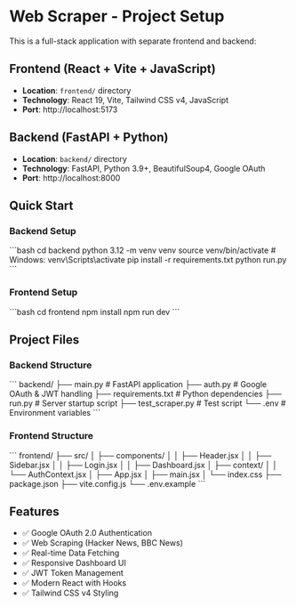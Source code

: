 # Web Scraper - Project Setup

This is a full-stack application with separate frontend and backend:

## Frontend (React + Vite + JavaScript)

- **Location**: `frontend/` directory
- **Technology**: React 19, Vite, Tailwind CSS v4, JavaScript
- **Port**: http://localhost:5173

## Backend (FastAPI + Python)

- **Location**: `backend/` directory  
- **Technology**: FastAPI, Python 3.9+, BeautifulSoup4, Google OAuth
- **Port**: http://localhost:8000

## Quick Start

### Backend Setup

\`\`\`bash
cd backend
python 3.12 -m venv venv
source venv/bin/activate  # Windows: venv\Scripts\activate
pip install -r requirements.txt
python run.py
\`\`\`

### Frontend Setup

\`\`\`bash
cd frontend
npm install
npm run dev
\`\`\`

## Project Files

### Backend Structure

\`\`\`
backend/
├── main.py              # FastAPI application
├── auth.py              # Google OAuth & JWT handling
├── requirements.txt     # Python dependencies
├── run.py              # Server startup script
├── test_scraper.py     # Test script
└── .env                # Environment variables
\`\`\`

### Frontend Structure

\`\`\`
frontend/
├── src/
│   ├── components/
│   │   ├── Header.jsx
│   │   ├── Sidebar.jsx
│   │   ├── Login.jsx
│   │   ├── Dashboard.jsx
│   ├── context/
│   │   └── AuthContext.jsx
│   ├── App.jsx
│   ├── main.jsx
│   └── index.css
├── package.json
├── vite.config.js
└── .env.example
\`\`\`

## Features

- ✅ Google OAuth 2.0 Authentication
- ✅ Web Scraping (Hacker News, BBC News)
- ✅ Real-time Data Fetching
- ✅ Responsive Dashboard UI
- ✅ JWT Token Management
- ✅ Modern React with Hooks
- ✅ Tailwind CSS v4 Styling
